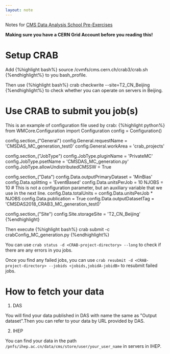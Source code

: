 ```yaml
---
layout: note
---
```

Notes for [CMS Data Analysis School Pre-Exercises](https://twiki.cern.ch/twiki/bin/view/CMS/SWGuideCMSDataAnalysisSchoolPreExerciseFirstSet)

**Making sure you have a CERN Grid Account before you reading this!**

# Setup CRAB
Add
{%highlight bash%}
source /cvmfs/cms.cern.ch/crab3/crab.sh
{%endhighlight%}
to you bash_profile.

Then use 
{%highlight bash%}
crab checkwrite --site=T2_CN_Beijing
{%endhighlight%}
to check whether you can operate on servers in Beijing.

# Use CRAB to submit you job(s)
This is an example of configuration file used by crab:
{%highlight python%}
from WMCore.Configuration import Configuration
config = Configuration()

config.section_("General")
config.General.requestName = 'CMSDAS_MC_generation_test0'
config.General.workArea = 'crab_projects'

config.section_("JobType")
config.JobType.pluginName = 'PrivateMC'
config.JobType.psetName = 'CMSDAS_MC_generation.py'
config.JobType.allowUndistributedCMSSW = True

config.section_("Data")
config.Data.outputPrimaryDataset = 'MinBias'
config.Data.splitting = 'EventBased'
config.Data.unitsPerJob = 10
NJOBS = 10  # This is not a configuration parameter, but an auxiliary variable that we use in the next line.
config.Data.totalUnits = config.Data.unitsPerJob * NJOBS
config.Data.publication = True
config.Data.outputDatasetTag = 'CMSDAS2018_CRAB3_MC_generation_test0'

config.section_("Site")
config.Site.storageSite = 'T2_CN_Beijing'
{%endhighlight}

Then execute
{%highlight bash%}
crab submit -c crabConfig_MC_generation.py
{%endhighlight%}

You can use `crab status -d <CRAB-project-directory> --long` to check if there are any errors in you jobs.

Once you find any failed jobs, you can use `crab resubmit -d <CRAB-project-directory> --jobids <jobids,jobidA-jobidB>` to resubmit failed jobs.

# How to fetch your data 
1. DAS

You will find your data published in DAS with name the same as "Output dataset".Then you can refer to your data by URL provided by DAS.

2. IHEP

You can find your data in the path `/pnfs/ihep.ac.cn/data/cms/store/user/your_user_name` in servers in IHEP.
